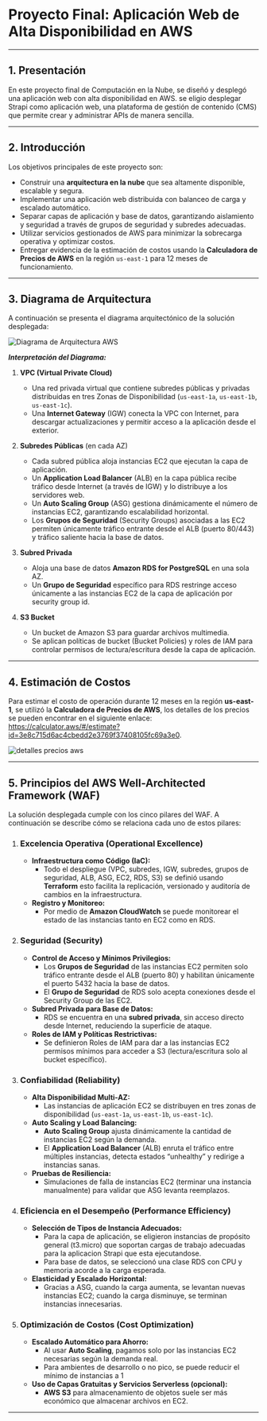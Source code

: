 # Proyecto Final: Aplicación Web de Alta Disponibilidad en AWS

---

## 1. Presentación

En este proyecto final de Computación en la Nube, se diseñó y desplegó una aplicación web con alta disponibilidad en AWS. se eligio desplegar Strapi como aplicación web, una plataforma de gestión de contenido (CMS) que permite crear y administrar APIs de manera sencilla.

---

## 2. Introducción

Los objetivos principales de este proyecto son:

- Construir una **arquitectura en la nube** que sea altamente disponible, escalable y segura.
- Implementar una aplicación web distribuida con balanceo de carga y escalado automático.
- Separar capas de aplicación y base de datos, garantizando aislamiento y seguridad a través de grupos de seguridad y subredes adecuadas.
- Utilizar servicios gestionados de AWS para minimizar la sobrecarga operativa y optimizar costos.
- Entregar evidencia de la estimación de costos usando la **Calculadora de Precios de AWS** en la región `us-east-1` para 12 meses de funcionamiento.

---

## 3. Diagrama de Arquitectura

A continuación se presenta el diagrama arquitectónico de la solución desplegada:

![Diagrama de Arquitectura AWS](./aws-architecture-diagramv2.png)

<em>**Interpretación del Diagrama:**</em>

1. **VPC (Virtual Private Cloud)**

   - Una red privada virtual que contiene subredes públicas y privadas distribuidas en tres Zonas de Disponibilidad (`us-east-1a`, `us-east-1b`, `us-east-1c`).
   - Una **Internet Gateway** (IGW) conecta la VPC con Internet, para descargar actualizaciones y permitir acceso a la aplicación desde el exterior.

2. **Subredes Públicas** (en cada AZ)

   - Cada subred pública aloja instancias EC2 que ejecutan la capa de aplicación.
   - Un **Application Load Balancer** (ALB) en la capa pública recibe tráfico desde Internet (a través de IGW) y lo distribuye a los servidores web.
   - Un **Auto Scaling Group** (ASG) gestiona dinámicamente el número de instancias EC2, garantizando escalabilidad horizontal.
   - Los **Grupos de Seguridad** (Security Groups) asociadas a las EC2 permiten únicamente tráfico entrante desde el ALB (puerto 80/443) y tráfico saliente hacia la base de datos.

3. **Subred Privada**

   - Aloja una base de datos **Amazon RDS for PostgreSQL** en una sola AZ.
   - Un **Grupo de Seguridad** específico para RDS restringe acceso únicamente a las instancias EC2 de la capa de aplicación por security group id.

4. **S3 Bucket**
   - Un bucket de Amazon S3 para guardar archivos multimedia.
   - Se aplican políticas de bucket (Bucket Policies) y roles de IAM para controlar permisos de lectura/escritura desde la capa de aplicación.

---

## 4. Estimación de Costos

Para estimar el costo de operación durante 12 meses en la región **us-east-1**, se utilizó la **Calculadora de Precios de AWS**, los detalles de los precios se pueden encontrar en el siguiente enlace: https://calculator.aws/#/estimate?id=3e8c715d6ac4cbedd2e3769f37408105fc69a3e0.

![detalles precios aws](./pricing_details.png)

---

## 5. Principios del AWS Well-Architected Framework (WAF)

La solución desplegada cumple con los cinco pilares del WAF. A continuación se describe cómo se relaciona cada uno de estos pilares:

1. ### Excelencia Operativa (Operational Excellence)

   - **Infraestructura como Código (IaC):**
     - Todo el despliegue (VPC, subredes, IGW, subredes, grupos de seguridad, ALB, ASG, EC2, RDS, S3) se definió usando **Terraform** esto facilita la replicación, versionado y auditoría de cambios en la infraestructura.
   - **Registro y Monitoreo:**
     - Por medio de **Amazon CloudWatch** se puede monitorear el estado de las instancias tanto en EC2 como en RDS.

2. ### Seguridad (Security)

   - **Control de Acceso y Mínimos Privilegios:**
     - Los **Grupos de Seguridad** de las instancias EC2 permiten solo tráfico entrante desde el ALB (puerto 80) y habilitan únicamente el puerto 5432 hacia la base de datos.
     - El **Grupo de Seguridad** de RDS solo acepta conexiones desde el Security Group de las EC2.
   - **Subred Privada para Base de Datos:**
     - RDS se encuentra en una **subred privada**, sin acceso directo desde Internet, reduciendo la superficie de ataque.
   - **Roles de IAM y Políticas Restrictivas:**
     - Se definieron Roles de IAM para dar a las instancias EC2 permisos mínimos para acceder a S3 (lectura/escritura solo al bucket específico).

3. ### Confiabilidad (Reliability)

   - **Alta Disponibilidad Multi-AZ:**
     - Las instancias de aplicación EC2 se distribuyen en tres zonas de disponibilidad (`us-east-1a`, `us-east-1b`, `us-east-1c`).
   - **Auto Scaling y Load Balancing:**
     - **Auto Scaling Group** ajusta dinámicamente la cantidad de instancias EC2 según la demanda.
     - El **Application Load Balancer** (ALB) enruta el tráfico entre múltiples instancias, detecta estados “unhealthy” y redirige a instancias sanas.
   - **Pruebas de Resiliencia:**
     - Simulaciones de falla de instancias EC2 (terminar una instancia manualmente) para validar que ASG levanta reemplazos.

4. ### Eficiencia en el Desempeño (Performance Efficiency)

   - **Selección de Tipos de Instancia Adecuados:**
     - Para la capa de aplicación, se eligieron instancias de propósito general (t3.micro) que soportan cargas de trabajo adecuadas para la aplicacion Strapi que esta ejecutandose.
     - Para base de datos, se seleccionó una clase RDS con CPU y memoria acorde a la carga esperada.
   - **Elasticidad y Escalado Horizontal:**
     - Gracias a ASG, cuando la carga aumenta, se levantan nuevas instancias EC2; cuando la carga disminuye, se terminan instancias innecesarias.

5. ### Optimización de Costos (Cost Optimization)
   - **Escalado Automático para Ahorro:**
     - Al usar **Auto Scaling**, pagamos solo por las instancias EC2 necesarias según la demanda real.
     - Para ambientes de desarrollo o no pico, se puede reducir el mínimo de instancias a 1
   - **Uso de Capas Gratuitas y Servicios Serverless (opcional):**
     - **AWS S3** para almacenamiento de objetos suele ser más económico que almacenar archivos en EC2.

---
